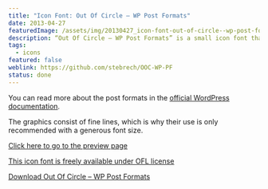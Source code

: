 ```yaml
---
title: "Icon Font: Out Of Circle – WP Post Formats"
date: 2013-04-27
featuredImage: /assets/img/20130427_icon-font-out-of-circle--wp-post-formats.png
description: “Out Of Circle – WP Post Formats” is a small icon font that can be used to graphically polish the currently available post formats in WordPress.
tags:
  - icons
featured: false
weblink: https://github.com/stebrech/OOC-WP-PF
status: done
---
```

You can read more about the post formats in the [official WordPress documentation](https://wordpress.org/support/article/post-formats/).

The graphics consist of fine lines, which is why their use is only recommended with a generous font size.

[Click here to go to the preview page](https://stebrech.github.io/OOC-WP-PF/)

[This icon font is freely available under OFL license](https://stebrech.github.io/OOC-WP-PF/license.txt)

[Download Out Of Circle – WP Post Formats](https://github.com/stebrech/OOC-WP-PF)
